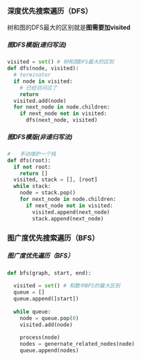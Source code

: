 ### 深度优先搜索遍历（DFS）

树和图的DFS最大的区别就是**图需要加visited**

##### 图DFS模版(递归写法)

```python
visited = set() # 树和图DFS最大的区别
def dfs(node, visited):
  # terminator
  if node in visited:
    # 已经访问过了
    return
  visited.add(node)
  for next_node in node.children:
    if next_node not in visited:
      dfs(next_node, visited)
```

##### 图DFS模版(非递归写法)

```python
#   手动维护一个栈
def dfs(root):
  if not root:
    return []
  visited, stack = [], [root]
  while stack:
    node = stack.pop()
    for next_node in node.children:
      if next_node not in visited:
        visited.append(next_node)
        stack.append(next_node)
```

### 图广度优先搜索遍历（BFS）

##### 图广度优先遍历（BFS）

```python
def bfs(graph, start, end):
  
  visited = set() # 和数中BFS的最大区别
  queue = []
  queue.append([start])
  
  while queue:
    node = queue.pop(0)
    visited.add(node)
    
    process(node)
    nodes = genernate_related_nodes(node)
    queue.append(nodes)
```

